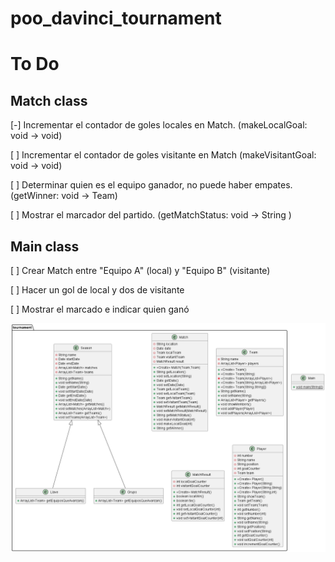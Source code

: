 # poo_davinci_tournament

# To Do

## Match class
[-] Incrementar el contador de goles locales en Match. (makeLocalGoal: void -> void)

[ ] Incrementar el contador de goles visitante en Match (makeVisitantGoal: void -> void)

[ ] Determinar quien es el equipo ganador, no puede haber empates. (getWinner: void -> Team)

[ ] Mostrar el marcador del partido. (getMatchStatus: void -> String )


## Main class
[ ] Crear Match entre "Equipo A" (local) y "Equipo B" (visitante)

[ ] Hacer un gol de local y dos de visitante

[ ] Mostrar el marcado e indicar quien ganó

![class_diagram.png](class_diagram.png)

